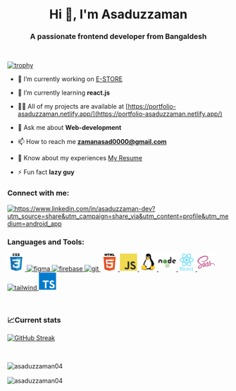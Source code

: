 <h1 align="center">Hi 👋, I'm Asaduzzaman</h1>
<h3 align="center">A passionate frontend developer from Bangaldesh</h3>
</br>

[![trophy](https://github-profile-trophy.vercel.app/?username=asaduzzaman04&theme=onedark)](https://github.com/ryo-ma/github-profile-trophy)


- 🔭 I’m currently working on [E-STORE](https://linkup-social.netlify.app/)

- 🌱 I’m currently learning **react.js**

- 👨‍💻 All of my projects are available at [https://portfolio-asaduzzaman.netlify.app/](https://portfolio-asaduzzaman.netlify.app/)

- 💬 Ask me about **Web-development**

- 📫 How to reach me **zamanasad0000@gmail.com**

- 📄 Know about my experiences [My Resume](https://i.postimg.cc/CMCBFRmg/Asaduzzaman.png)

- ⚡ Fun fact **lazy guy**

<h3 align="left">Connect with me:</h3>
<p align="left">
<a href="https://linkedin.com/in/https://www.linkedin.com/in/asaduzzaman-dev?utm_source=share&utm_campaign=share_via&utm_content=profile&utm_medium=android_app" target="blank"><img align="center" src="https://raw.githubusercontent.com/rahuldkjain/github-profile-readme-generator/master/src/images/icons/Social/linked-in-alt.svg" alt="https://www.linkedin.com/in/asaduzzaman-dev?utm_source=share&utm_campaign=share_via&utm_content=profile&utm_medium=android_app" height="30" width="40" /></a>
</p>

<h3 align="left">Languages and Tools:</h3>
<p align="left"> <a href="https://www.w3schools.com/css/" target="_blank" rel="noreferrer"> <img src="https://raw.githubusercontent.com/devicons/devicon/master/icons/css3/css3-original-wordmark.svg" alt="css3" width="40" height="40"/> </a> <a href="https://www.figma.com/" target="_blank" rel="noreferrer"> <img src="https://www.vectorlogo.zone/logos/figma/figma-icon.svg" alt="figma" width="40" height="40"/> </a> <a href="https://firebase.google.com/" target="_blank" rel="noreferrer"> <img src="https://www.vectorlogo.zone/logos/firebase/firebase-icon.svg" alt="firebase" width="40" height="40"/> </a> <a href="https://git-scm.com/" target="_blank" rel="noreferrer"> <img src="https://www.vectorlogo.zone/logos/git-scm/git-scm-icon.svg" alt="git" width="40" height="40"/> </a> <a href="https://www.w3.org/html/" target="_blank" rel="noreferrer"> <img src="https://raw.githubusercontent.com/devicons/devicon/master/icons/html5/html5-original-wordmark.svg" alt="html5" width="40" height="40"/> </a> <a href="https://developer.mozilla.org/en-US/docs/Web/JavaScript" target="_blank" rel="noreferrer"> <img src="https://raw.githubusercontent.com/devicons/devicon/master/icons/javascript/javascript-original.svg" alt="javascript" width="40" height="40"/> </a> <a href="https://www.linux.org/" target="_blank" rel="noreferrer"> <img src="https://raw.githubusercontent.com/devicons/devicon/master/icons/linux/linux-original.svg" alt="linux" width="40" height="40"/> </a>  <a href="https://nodejs.org" target="_blank" rel="noreferrer"> <img src="https://raw.githubusercontent.com/devicons/devicon/master/icons/nodejs/nodejs-original-wordmark.svg" alt="nodejs" width="40" height="40"/> </a>  <a href="https://reactjs.org/" target="_blank" rel="noreferrer"> <img src="https://raw.githubusercontent.com/devicons/devicon/master/icons/react/react-original-wordmark.svg" alt="react" width="40" height="40"/> </a>  <a href="https://sass-lang.com" target="_blank" rel="noreferrer"> <img src="https://raw.githubusercontent.com/devicons/devicon/master/icons/sass/sass-original.svg" alt="sass" width="40" height="40"/> </a> <a href="https://tailwindcss.com/" target="_blank" rel="noreferrer"> <img src="https://www.vectorlogo.zone/logos/tailwindcss/tailwindcss-icon.svg" alt="tailwind" width="40" height="40"/> </a> <a href="https://www.typescriptlang.org/" target="_blank" rel="noreferrer"> <img src="https://raw.githubusercontent.com/devicons/devicon/master/icons/typescript/typescript-original.svg" alt="typescript" width="40" height="40"/> </a> </p>
</br>
<h3 align="left">📈Current stats</h3>
<p align="start">
<a href="https://git.io/streak-stats"><img src="https://github-readme-streak-stats.herokuapp.com?user=Asaduzzaman04&theme=synthwave&hide_border=true&card_width=500" alt="GitHub Streak" /></a>
</p>
</br>
<p><img align="center" src="https://github-readme-stats.vercel.app/api?username=asaduzzaman04&show_icons=true&locale=en" alt="asaduzzaman04" /></p>
<p><img align="center" src="https://github-readme-stats.vercel.app/api/top-langs/?username=Asaduzzaman04&layout=compact" alt="asaduzzaman04" /></p>
